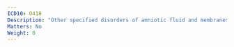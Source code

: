 ```yaml
---
ICD10: O418
Description: "Other specified disorders of amniotic fluid and membranes"
Matters: No
Weight: 0
---
```


